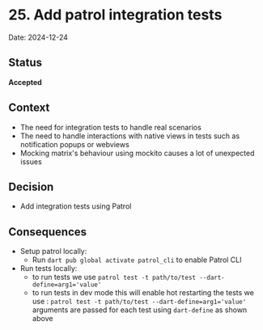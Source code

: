# 25. Add patrol integration tests

Date: 2024-12-24

## Status

**Accepted**

## Context

 - The need for integration tests to handle real scenarios
 - The need to handle interactions with native views in tests such as notification popups or webviews 
 - Mocking matrix's behaviour using mockito causes a lot of unexpected issues 

## Decision

- Add integration tests using Patrol  

## Consequences

 - Setup patrol locally:
    - Run `dart pub global activate patrol_cli` to enable Patrol CLI
 - Run tests locally:
    - to run tests we use `patrol test -t path/to/test --dart-define=arg1='value' `
    - to run tests in dev mode this will enable hot restarting the tests we use : `patrol test -t path/to/test --dart-define=arg1='value' `
  arguments are passed for each test using `dart-define` as shown above